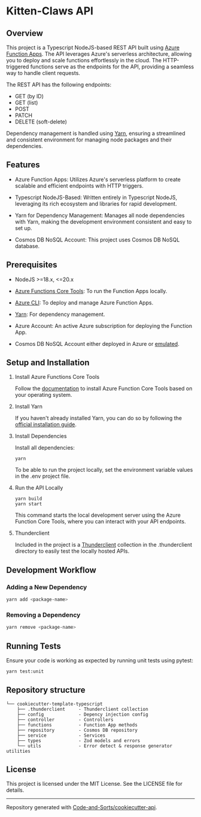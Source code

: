 # Kitten-Claws API

## Overview

This project is a Typescript NodeJS-based REST API built using [Azure Function Apps](https://learn.microsoft.com/en-us/azure/azure-functions/). The API leverages Azure's serverless architecture, allowing you to deploy and scale functions effortlessly in the cloud. The HTTP-triggered functions serve as the endpoints for the API, providing a seamless way to handle client requests.

The REST API has the following endpoints:
- GET (by ID)
- GET (list)
- POST
- PATCH
- DELETE (soft-delete)

Dependency management is handled using [Yarn](https://yarnpkg.com/), ensuring a streamlined and consistent environment for managing node packages and their dependencies.

## Features

- Azure Function Apps: Utilizes Azure's serverless platform to create scalable and efficient endpoints with HTTP triggers.

- Typescript NodeJS-Based: Written entirely in Typescript NodeJS, leveraging its rich ecosystem and libraries for rapid development.

- Yarn for Dependency Management: Manages all node dependencies with Yarn, making the development environment consistent and easy to set up.

- Cosmos DB NoSQL Account: This project uses Cosmos DB NoSQL database.

## Prerequisites

- NodeJS >=18.x, <=20.x

- [Azure Functions Core Tools](https://github.com/Azure/azure-functions-core-tools): To run the Function Apps locally.

- [Azure CLI](https://learn.microsoft.com/en-us/cli/azure/): To deploy and manage Azure Function Apps.

- [Yarn](https://yarnpkg.com/): For dependency management.

- Azure Account: An active Azure subscription for deploying the Function App.

- Cosmos DB NoSQL Account either deployed in Azure or [emulated](https://learn.microsoft.com/en-us/azure/cosmos-db/how-to-develop-emulator?tabs=docker-linux%2Ccsharp&pivots=api-nosql).

## Setup and Installation

1. Install Azure Functions Core Tools

    Follow the [documentation](https://learn.microsoft.com/en-us/azure/azure-functions/functions-run-local?tabs=linux%2Cisolated-process%2Cnode-v4%2Cpython-v2%2Chttp-trigger%2Ccontainer-apps&pivots=programming-language-typescript#install-the-azure-functions-core-tools) to install Azure Function Core Tools based on your operating system.

2. Install Yarn

    If you haven't already installed Yarn, you can do so by following the [official installation guide](https://yarnpkg.com/getting-started/install).

3. Install Dependencies

    Install all dependencies:

    ```console
    yarn
    ```

    To be able to run the project locally, set the environment variable values in the .env project file.

4. Run the API Locally

    ```console
    yarn build
    yarn start
    ```

    This command starts the local development server using the Azure Function Core Tools, where you can interact with your API endpoints.

5. Thunderclient

    Included in the project is a [Thunderclient](https://www.thunderclient.com/) collection in the .thunderclient directory to easily test the locally hosted APIs.

## Development Workflow

### Adding a New Dependency

```bash
yarn add <package-name>
```

### Removing a Dependency

```bash
yarn remove <package-name>
```

## Running Tests

Ensure your code is working as expected by running unit tests using pytest:

```bash
yarn test:unit
```

## Repository structure

```text
└── cookiecutter-template-typescript
    ├── .thunderclient     - Thunderclient collection
    ├── config             - Depency injection config
    ├── controller         - Controllers
    ├── functions          - Function App methods
    ├── repository         - Cosmos DB repository
    ├── service            - Services
    ├── types              - Zod models and errors
    └── utils              - Error detect & response generator utilities
```

## License

This project is licensed under the MIT License. See the LICENSE file for details.

---

Repository generated with [Code-and-Sorts/cookiecutter-api](https://github.com/Code-and-Sorts/cookiecutter-api).
